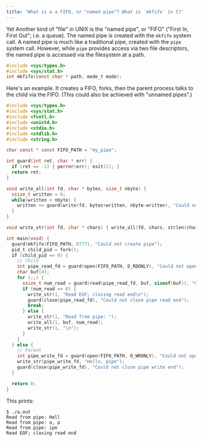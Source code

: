 ```yaml
---
title: 'What is a a FIFO, or "named pipe"? What is `mkfifo` in C?'
---
```


Yet Another kind of "file" in UNIX is the "named pipe", or "FIFO" ("First In, First Out"; i.e. a queue). The named pipe is created with the `mkfifo` system call. A named pipe is much like a traditional pipe, created with the `pipe` system call. However, while `pipe` provides access via two file descriptors, the named pipe is accessed via the filesystem at a path.

```c
#include <sys/types.h>
#include <sys/stat.h>
int mkfifo(const char * path, mode_t mode);
```

Here's an example. It creates a FIFO, forks, then the parent process talks to the child via the FIFO. (This could also be achieved with "unnamed pipes".)

```c
#include <sys/types.h>
#include <sys/stat.h>
#include <fcntl.h>
#include <unistd.h>
#include <stdio.h>
#include <stdlib.h>
#include <string.h>

char const * const FIFO_PATH = "my_pipe";

int guard(int ret, char * err) {
  if (ret == -1) { perror(err); exit(1); }
  return ret;
}

void write_all(int fd, char * bytes, size_t nbyte) {
  ssize_t written = 0;
  while(written < nbyte) {
    written += guard(write(fd, bytes+written, nbyte-written), "Could not write to pipe");
  }
}

void write_str(int fd, char * chars) { write_all(fd, chars, strlen(chars)); }

int main(void) {
  guard(mkfifo(FIFO_PATH, 0777), "Could not create pipe");
  pid_t child_pid = fork();
  if (child_pid == 0) {
    // Child
    int pipe_read_fd = guard(open(FIFO_PATH, O_RDONLY), "Could not open pipe for reading");
    char buf[4];
    for (;;) {
      ssize_t num_read = guard(read(pipe_read_fd, buf, sizeof(buf)), "Could not read from pipe");
      if (num_read == 0) {
        write_str(1, "Read EOF; closing read end\n");
        guard(close(pipe_read_fd), "Could not close pipe read end");
        break;
      } else {
        write_str(1, "Read from pipe: ");
        write_all(1, buf, num_read);
        write_str(1, "\n");
      }
    }
  } else {
    // Parent
    int pipe_write_fd = guard(open(FIFO_PATH, O_WRONLY), "Could not open pipe for writing");
    write_str(pipe_write_fd, "Hello, pipe");
    guard(close(pipe_write_fd), "Could not close pipe write end");
  }

  return 0;
}
```

This prints:

```
$ ./a.out
Read from pipe: Hell
Read from pipe: o, p
Read from pipe: ipe
Read EOF; closing read end
```
